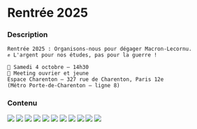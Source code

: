 # Rentrée 2025

### Description

```plain-text
Rentrée 2025 : Organisons-nous pour dégager Macron-Lecornu.
✊️ L'argent pour nos études, pas pour la guerre !

📅 Samedi 4 octobre – 14h30
📍 Meeting ouvrier et jeune
Espace Charenton – 327 rue de Charenton, Paris 12e
(Métro Porte-de-Charenton – ligne 8)
```

### Contenu

![](01.png)
![](02.png)
![](03.png)
![](04.png)
![](05.png)
![](06.png)
![](07.png)
![](08.png)
![](09.png)
![](10.png)
![](11.png)
